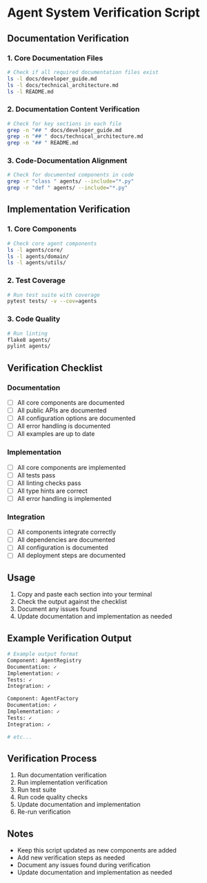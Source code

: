 # Agent System Verification Script

## Documentation Verification

### 1. Core Documentation Files
```bash
# Check if all required documentation files exist
ls -l docs/developer_guide.md
ls -l docs/technical_architecture.md
ls -l README.md
```

### 2. Documentation Content Verification
```bash
# Check for key sections in each file
grep -n "## " docs/developer_guide.md
grep -n "## " docs/technical_architecture.md
grep -n "## " README.md
```

### 3. Code-Documentation Alignment
```bash
# Check for documented components in code
grep -r "class " agents/ --include="*.py"
grep -r "def " agents/ --include="*.py"
```

## Implementation Verification

### 1. Core Components
```bash
# Check core agent components
ls -l agents/core/
ls -l agents/domain/
ls -l agents/utils/
```

### 2. Test Coverage
```bash
# Run test suite with coverage
pytest tests/ -v --cov=agents
```

### 3. Code Quality
```bash
# Run linting
flake8 agents/
pylint agents/
```

## Verification Checklist

### Documentation
- [ ] All core components are documented
- [ ] All public APIs are documented
- [ ] All configuration options are documented
- [ ] All error handling is documented
- [ ] All examples are up to date

### Implementation
- [ ] All core components are implemented
- [ ] All tests pass
- [ ] All linting checks pass
- [ ] All type hints are correct
- [ ] All error handling is implemented

### Integration
- [ ] All components integrate correctly
- [ ] All dependencies are documented
- [ ] All configuration is documented
- [ ] All deployment steps are documented

## Usage

1. Copy and paste each section into your terminal
2. Check the output against the checklist
3. Document any issues found
4. Update documentation and implementation as needed

## Example Verification Output

```bash
# Example output format
Component: AgentRegistry
Documentation: ✓
Implementation: ✓
Tests: ✓
Integration: ✓

Component: AgentFactory
Documentation: ✓
Implementation: ✓
Tests: ✓
Integration: ✓

# etc...
```

## Verification Process

1. Run documentation verification
2. Run implementation verification
3. Run test suite
4. Run code quality checks
5. Update documentation and implementation
6. Re-run verification

## Notes

- Keep this script updated as new components are added
- Add new verification steps as needed
- Document any issues found during verification
- Update documentation and implementation as needed 